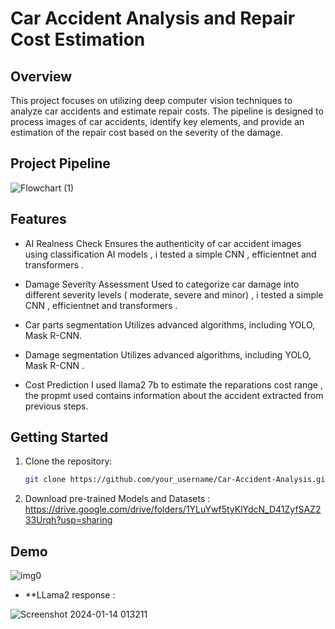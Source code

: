 # Car Accident Analysis and Repair Cost Estimation

## Overview

This project focuses on utilizing deep computer vision techniques to analyze car accidents and estimate repair costs. The pipeline is designed to process images  of car accidents, identify key elements, and provide an estimation of the repair cost based on the severity of the damage.

## Project Pipeline

![Flowchart (1)](https://github.com/Hassen-Elmahrouk/Car-accident-analysis-and-repair-cost-estimation/assets/94080018/b0c91da2-1d22-41c4-9916-1579b6aaca66)



## Features
* AI Realness Check
  Ensures the authenticity of car accident images using classification AI models , i tested  a simple CNN , efficientnet and transformers .

* Damage Severity Assessment
  Used to categorize car damage into different severity levels ( moderate, severe and minor) , i tested  a simple CNN , efficientnet and transformers .

* Car parts segmentation 
  Utilizes advanced algorithms, including YOLO, Mask R-CNN.

* Damage segmentation
  Utilizes advanced algorithms, including YOLO, Mask R-CNN .

* Cost Prediction
  I used llama2 7b to estimate the reparations cost range , the propmt used contains information about the accident extracted from previous steps.


## Getting Started


1. Clone the repository:

   ```bash
   git clone https://github.com/your_username/Car-Accident-Analysis.git
2. Download pre-trained  Models  and Datasets : https://drive.google.com/drive/folders/1YLuYwf5tyKlYdcN_D41ZyfSAZ233Urqh?usp=sharing

## Demo

![img0](https://github.com/Hassen-Elmahrouk/Car-accident-analysis-and-repair-cost-estimation/assets/94080018/c5627d5d-d20e-4530-9737-13f72302f592)

* **LLama2 response :

![Screenshot 2024-01-14 013211](https://github.com/Hassen-Elmahrouk/Car-accident-analysis-and-repair-cost-estimation/assets/94080018/7954287a-cbc8-4349-8198-b07a7918755c)


